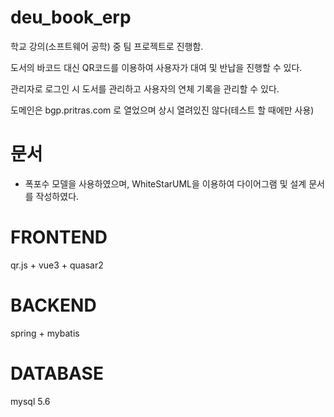 # deu_book_erp
학교 강의(소프트웨어 공학) 중 팀 프로젝트로 진행함.

도서의 바코드 대신 QR코드를 이용하여 사용자가 대여 및 반납을 진행할 수 있다.

관리자로 로그인 시 도서를 관리하고 사용자의 연체 기록을 관리할 수 있다.


도메인은 bgp.pritras.com 로 열었으며 상시 열려있진 않다(테스트 할 때에만 사용)

# 문서
- 폭포수 모델을 사용하였으며, WhiteStarUML을 이용하여 다이어그램 및 설계 문서를 작성하였다.

# FRONTEND
qr.js + vue3 + quasar2 

# BACKEND
spring + mybatis

# DATABASE
mysql 5.6



